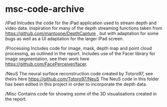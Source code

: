 # msc-code-archive

/iPad
Inlcudes the code for the iPad application used to stream depth and video data. Inspiration for many of the depth streaming functions taken from https://github.com/mantoone/DepthCapture , but with adaptation for some bugs as well as a UI adaptation for the larger iPad screen.

/Processing
Includes code for image, mask, depth map and point cloud processing, as outlined in the report. Includes use of the Facer library for image segmentation, see their work here https://github.com/FacePerceiver/facer.

/NeuS
The neural surface reconstruction code created by Totoro97, see theirs here https://github.com/Totoro97/NeuS 
The NeuS code in this folder has been edited in this project in order to incorporate the depth data.


/Misc
Contains code for showing some of the 3D visualisations created in the report.
